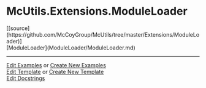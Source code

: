 # <a id="McUtils.Extensions.ModuleLoader">McUtils.Extensions.ModuleLoader</a> 
<div class="docs-source-link" markdown="1">
[[source](https://github.com/McCoyGroup/McUtils/tree/master/Extensions/ModuleLoader)]
</div>
    


<div class="container alert alert-secondary bg-light">
  <div class="row">
   <div class="col" markdown="1">
[ModuleLoader](ModuleLoader/ModuleLoader.md)   
</div>
</div>
</div>





___

[Edit Examples](https://github.com/McCoyGroup/McUtils/edit/master/ci/examples/McUtils/Extensions/ModuleLoader.md) or 
[Create New Examples](https://github.com/McCoyGroup/McUtils/new/master/?filename=ci/examples/McUtils/Extensions/ModuleLoader.md) <br/>
[Edit Template](https://github.com/McCoyGroup/McUtils/edit/master/ci/docs/McUtils/Extensions/ModuleLoader.md) or 
[Create New Template](https://github.com/McCoyGroup/McUtils/new/master/?filename=ci/docs/templates/McUtils/Extensions/ModuleLoader.md) <br/>
[Edit Docstrings](https://github.com/McCoyGroup/McUtils/edit/master/Extensions/ModuleLoader/__init__.py?message=Update%20Docs)